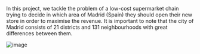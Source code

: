 In this project, we tackle the problem of a low-cost supermarket chain trying to decide in which area of Madrid (Spain) they should open their new store in order to maximise the revenue. It is important to note that the city of Madrid consists of 21 districts and 131 neighbourhoods with great differences between them.

![image](https://github.com/nitindantu/Retail/assets/41870240/2fa7aae7-2c78-44a3-b48e-ce9cbeb0e6e6)


